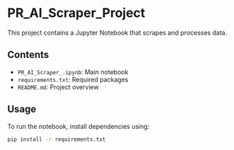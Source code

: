 # PR_AI_Scraper_Project

This project contains a Jupyter Notebook that scrapes and processes data.

## Contents
- `PR_AI_Scraper_.ipynb`: Main notebook
- `requirements.txt`: Required packages
- `README.md`: Project overview

## Usage
To run the notebook, install dependencies using:
```bash
pip install -r requirements.txt
```
